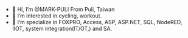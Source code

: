 - 👋 Hi, I’m @MARK-PULI From Puli, Taiwan
- 👀 I’m interested in cycling, workout.
- 🌱 I’m specialize in FOXPRO, Access, ASP, ASP.NET, SQL, NodeRED, IIOT, system integration(IT/OT,) and SA.

<!---
MARK-PULI/MARK-PULI is a ✨ special ✨ repository because its `README.md` (this file) appears on your GitHub profile.
You can click the Preview link to take a look at your changes.
--->
